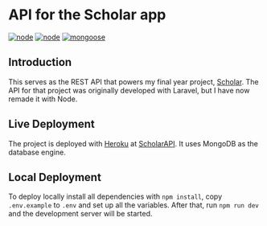 # API for the Scholar app
[![node](https://img.shields.io/badge/Node.js-v.14.X-brightgreen)](https://nodejs.org)
[![node](https://img.shields.io/badge/Express-v.4.17.X-brightgreen)](https://expressjs.com/)
[![mongoose](https://img.shields.io/badge/Mongoose-v.5.9.X-brightgreen)](https://mongoosejs.com/)

## Introduction
This serves as the REST API that powers my final year project, [Scholar](https://github.com/marcmarina/Scholar). The API for that project was originally developed with Laravel, but I have now remade it with Node.

## Live Deployment
The project is deployed with [Heroku](https://www.heroku.com/home) at [ScholarAPI](https://scholarapi.herokuapp.com/). It uses MongoDB as the database engine.

## Local Deployment
To deploy locally install all dependencies with `npm install`, copy `.env.example` to `.env` and set up all the variables. After that, run `npm run dev` and the development server will be started.